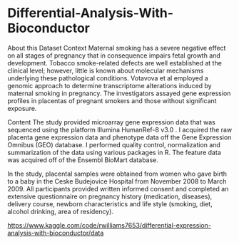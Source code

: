 # Differential-Analysis-With-Bioconductor
About this Dataset
Context
Maternal smoking has a severe negative effect on all stages of pregnancy that in consequence impairs fetal growth and development. Tobacco smoke-related defects are well established at the clinical level; however, little is known about molecular mechanisms underlying these pathological conditions. Votavova et al employed a genomic approach to determine transcriptome alterations induced by maternal smoking in pregnancy. The investigators assayed gene expression profiles in placentas of pregnant smokers and those without significant exposure.

Content
The study provided microarray gene expression data that was sequenced using the platform Illumina HumanRef-8 v3.0 . I acquired the raw placenta gene expression data and phenotype data off the Gene Expression Omnibus (GEO) database. I performed quality control, normalization and summarization of the data using various packages in R. The feature data was acquired off of the Ensembl BioMart database.

In the study, placental samples were obtained from women who gave birth to a baby in the Ceske Budejovice Hospital from November 2008 to March 2009. All participants provided written informed consent and completed an extensive questionnaire on pregnancy history (medication, diseases), delivery course, newborn characteristics and life style (smoking, diet, alcohol drinking, area of residency).

https://www.kaggle.com/code/rwilliams7653/differential-expression-analysis-with-bioconductor/data
